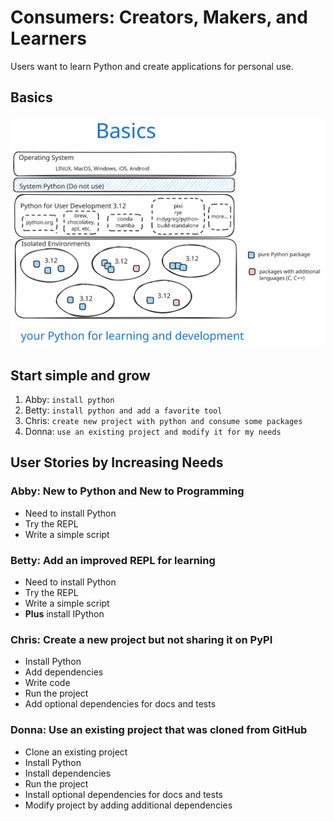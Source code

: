 # Consumers: Creators, Makers, and Learners

Users want to learn Python and create applications for personal use.

## Basics

![Basics](images/python-basics.svg)

## Start simple and grow

1. Abby: `install python`
2. Betty: `install python and add a favorite tool`
3. Chris: `create new project with python and consume some packages`
4. Donna: `use an existing project and modify it for my needs` 

## User Stories by Increasing Needs

### Abby: New to Python and New to Programming

- Need to install Python
- Try the REPL
- Write a simple script

### Betty: Add an improved REPL for learning

- Need to install Python 
- Try the REPL
- Write a simple script
- **Plus** install IPython

### Chris: Create a new project but not sharing it on PyPI

- Install Python
- Add dependencies
- Write code
- Run the project
- Add optional dependencies for docs and tests

### Donna: Use an existing project that was cloned from GitHub

- Clone an existing project
- Install Python
- Install dependencies
- Run the project
- Install optional dependencies for docs and tests
- Modify project by adding additional dependencies
